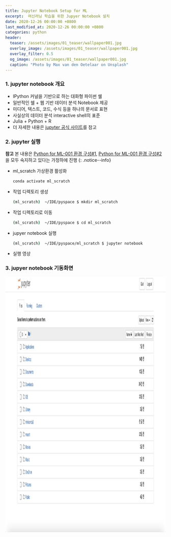 ```yaml
---  
title: Jupyter Notebook Setup for ML 
excerpt:  머신러닝 학습을 위한 Jupyer Notebook 설치    
date: 2020-12-26 00:00:00 +0800
last_modified_at: 2020-12-26 00:00:00 +0800
categories: python
header:
  teaser: /assets/images/01_teaser/wallpaper001.jpg
  overlay_image: /assets/images/01_teaser/wallpaper001.jpg
  overlay_filter: 0.5
  og_image: /assets/images/01_teaser/wallpaper001.jpg
  caption: "Photo by Max van den Oetelaar on Unsplash"
---
```


### 1. jupyter notebook 개요 
- IPython 커널을 기반으로 하는 대화형 파이썬 쉘
- 일반적인 쉘 + 웹 기반 데이터 분석 Notebook 제공
- 미디어, 텍스트, 코드, 수식 등을 하나의 문서로 표현
- 사실상의 데이터 분석 interactive shell의 표준
- Julia + Python + R
- 더 자세한 내용은 [jupyter 공식 사이트](https://jupyter.org/index.html)를 참고 

### 2. jupyter 실행

**참고** 본 내용은 [Python for ML-001 환경 구성#1](https://sftth.github.io/python/python-ml-ecosystem/), [Python for ML-001 환경 구성#2](https://sftth.github.io/python/python-ml-hydrogen/)
을 모두 숙지하고 있다는 가정하에 진행 
{: .notice--info}

- ml_scratch 가상환경 활성화
  ```sh 
  conda activate ml_scratch
  ```

- 작업 디렉토리 생성
  ```sh 
  (ml_scratch)  ~/IDE/pyspace $ mkdir ml_scratch
  ```

- 작업 디렉토리로 이동
  ```sh 
  (ml_scratch)  ~/IDE/pyspace $ cd ml_scratch
  ```

- jupyer notebook 실행
  ```sh 
  (ml_scratch)  ~/IDE/pyspace/ml_scratch $ jupyter notebook
  ```
  
- 실행 영상
  <script id="asciicast-cbkrTlvYnNhu9EduhY74CTK3n" src="https://asciinema.org/a/cbkrTlvYnNhu9EduhY74CTK3n.js" async></script>
  
### 3. jupyer notebook 기동화면

<img src="/assets/images/ml/ml006.png" width="600" height="800" alt="jupyter notebook">
